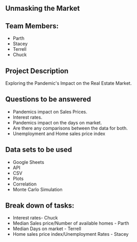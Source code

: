 ## Unmasking the Market

## Team Members: 
- Parth
- Stacey 
- Terrell
- Chuck 

## Project Description 
Exploring the Pandemic's Impact on the Real Estate Market.

## Questions to be answered 
- Pandemics impact on Sales Prices.
- Interest rates.
- Pandemics impact on the days on market.
- Are there any comparisons between the data for both.
- Unemployment and Home sales price index 

## Data sets to be used
- Google Sheets
- API
- CSV
- Plots 
- Correlation
- Monte Carlo Simulation 

## Break down of tasks:
- Interest rates- Chuck 
- Median Sales price/Number of available homes - Parth 
- Median Days on market - Terrell 
- Home sales price index/Unemployment Rates - Stacey 
 

  
